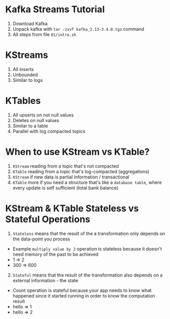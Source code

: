 # Kafka Streams Tutorial

1. Download Kafka
2. Unpack kafka with `tar -zxvf kafka_2.13-3.4.0.tgz` command
3. All steps from file `01/intro.sh`

# KStreams
1. All inserts
2. Unbounded
3. Similar to logs

# KTables
1. All upserts on not null values
2. Deletes on null values
3. Similar to a table
4. Parallel with log compacted topics

# When to use KStream vs KTable?
1. `KStream` reading from a topic that's not compacted
2. `KTable` reading from a topic that's log-compacted (aggregations)
3. `KStream` if new data is partial information / transactional
4. `KTable` more if you need a structure that's like a `database table`, where every update is self sufficient
   (total bank balance)

# KStream & KTable Stateless vs Stateful Operations
1. `Stateless` means that the result of the a transformation only depends on the data-point you process
- Example `multiply value by 2` operation is stateless because it doesn't need memory of the past to be achieved
- 1 => 2
- 300 => 600
2. `Stateful` means that the result of the transformation also depends on a external information - the state
- Count operation is stateful because your app needs to know what happened since it started running in order
to know the computation result
- hello => 1
- hello => 2
